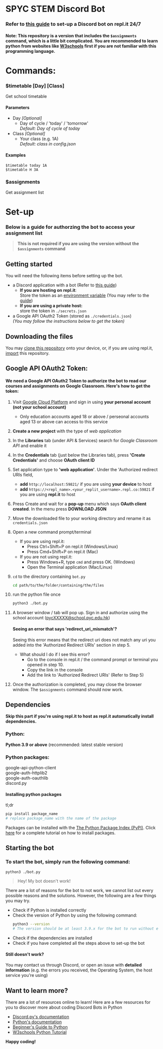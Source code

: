 # SPYC STEM Discord Bot

### Refer to [this guide](https://ite-ite.gitbook.io/discord-personal-assistant/) to set-up a Discord bot on repl.it 24/7

#### Note: This repository is a version that includes the `$assignments` command, which is a little bit complicated. You are recommended to learn python from websites like [W3schools](https://w3schools.com/python) first if you are not familiar with this programming language.

# Commands:
### $timetable [Day] [Class]
Get school timetable
#### Parameters
- Day *[Optional]*  
  - Day of cycle / 'today' / 'tomorrow'  
  *Default: Day of cycle of today*
- Class *[Optional]*  
  - Your class (e.g. 1A)  
    *Default: class in config.json*

#### Examples
```
$timetable today 1A
$timetable H 3A
```

### $assignments 
Get assignment list

# Set-up
### Below is a guide for authorzing the bot to access your assignment list
> **This is not required if you are using the version without the `$assignments` command**

## Getting started
You will need the following items before setting up the bot.
- a Discord application with a bot (Refer to [this guide](https://ite-ite.gitbook.io/discord-personal-assistant/))
    - **If you are hosting on repl.it**:  
    Store the token as an [environment variable](https://docs.replit.com/programming-ide/storing-sensitive-information-environment-variables) (You may refer to the [guide]((https://ite-ite.gitbook.io/discord-personal-assistant/)))
    - **If you are using a private host:**  
    store the token in `./secrets.json`  
- a Google API OAuth2 Token (stored as `./credentials.json`)  
*(You may follow the instructions below to get the token)*

## Downloading the files
You may [clone this repository](https://docs.github.com/en/repositories/creating-and-managing-repositories/cloning-a-repository) onto your device, or, if you are using repl.it, [import](https://docs.replit.com/tutorials/06-github-and-run-button#:~:text=To%20import%20it%20into%20Replit,turn%20it%20into%20a%20repl.) this repository.

## Google API OAuth2 Token:
#### We need a Google API OAuth2 Token to authorize the bot to read our courses and assignments on Google Classroom.   Here's how to get the token:
1. Visit [Google Cloud Platform](https://console.cloud.google.com/) and sign in using **your personal account (not your school account)**
    - Only education accounts aged 18 or above / perseonal accounts aged 13 or above can access to this service
2. **Create a new project** with the type of *web application*
3. In the **Libraries** tab (under API & Services) search for *Google Classroom API* and enable it
4. In the **Credentials** tab (just below the Libraries tab), press **'Create Credentials'** and choose **OAuth client ID**
5. Set application type to **'web application'**. Under the 'Authorized redirect URIs field,  
    - **add** `http://localhost:59821/` if you are using **your device** to host  
    - **add** `https://<repl_name>.<your_replit_username>.repl.co:59821` if you are using **repl.it** to host
6. Press Create and wait for a **pop-up** menu which says **OAuth client created**. In the menu press **DOWNLOAD JSON**
7. Move the downloaded file to your working directory and rename it as `credentials.json`
8. Open a new command prompt/terminal 
    - If you are using repl.it:
        - Press Ctrl+Shift+P on repl.it (Windows/Linux)
        - Press Cmd+Shift+P on repl.it (Mac)
    - If you are not using repl.it:
        - Press Windows+R, type `cmd` and press OK. (Windows)
        - Open the Terminal application (Mac/Linux)
    
9. `cd` to the directory containing `bot.py`

    ```sh
    cd path/to/the/folder/containing/the/files
    ```
10. run the python file once   
    ```sh
    python3 ./bot.py
    ```
11. A browser window / tab will pop up. Sign in and authorize using the school account (pycXXXXX@school.pyc.edu.hk)
    #### Seeing an error that says 'redirect_uri_mismatch'?
    Seeing this error means that the redirect uri does not match any uri you added into the 'Authorized Redirect URIs' section in step 5.
    - What should I do if I see this error?
        - Go to the console in repl.it / the command prompt or terminal you opened in step 10.
        - Copy the link in the console
        - Add the link to 'Authorized Redirect URIs' (Refer to Step 5)
12. Once the authorization is completed, you may close the browser window. The `$assignments` command should now work.



## Dependencies
**Skip this part if you're using repl.it to host as repl.it automatically install dependencies.** 
### Python:
**Python 3.9 or above** (recommended: latest stable version)  
### Python packages:
google-api-python-client  
google-auth-httplib2  
google-auth-oauthlib  
discord.py
#### Installing python packages
tl;dr
```sh
pip install package_name
# replace package_name with the name of the package
```
Packages can be installed with the [The Python Package Index (PyPI)](https://pypi.org/). Click [here](https://packaging.python.org/en/latest/tutorials/installing-packages/) for a complete tutorial on how to install packages.

## Starting the bot
### To start the bot, simply run the following command:
```sh
python3 ./bot.py
```
> Hey! My bot doesn't work!  

There are a lot of reasons for the bot to not work, we cannot list out every possible reasons and the solutions. However, the following are a few things you may try.
- Check if Python is installed correctly
- Check the version of Python by using the following command:  
    ```sh
    python3 --version
    # The version should be at least 3.9.x for the bot to run without errors
    ```
- Check if the dependencies are installed
- Check if you have completed all the steps above to set-up the bot

#### Still doesn't work?
You may contact us through Discord, or open an issue with **detailed information** (e.g. the errors you received, the Operating System, the host service you're using)

## Want to learn more?
There are a lot of resources online to learn! Here are a few resources for you to discover more about coding Discord Bots in Python
- [Discord.py's documentation](https://discordpy.readthedocs.io/en/stable/)
- [Python's documentation](https://discordpy.readthedocs.io/en/stable/)
- [Beginner's Guide to Python](https://wiki.python.org/moin/BeginnersGuide)
- [W3schools Python Tutorial](https://www.w3schools.com/python/)

**Happy coding!**
